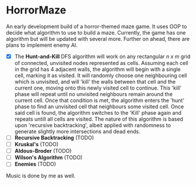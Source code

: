 # HorrorMaze
An early development build of a horror-themed maze game. It uses OOP to decide what algorithm to use to build a maze. Currently, the game has one algorithm but will be updated with several more. Further on ahead, there are plans to implement enemy AI.

- [x] The **Hunt-and-Kill** DFS algorithm will work on any rectangular _n x m_ grid of connected, unvisited nodes represented as cells. Assuming each cell in the grid has 4 adjacent walls, the algorithm will begin with a single cell, marking it as visited. It will randomly choose one neighbouring cell which is unvisited, and will 'kill' the walls between that cell and the current one, moving onto this newly visited cell to continue. This 'kill' phase will repeat until no unvisited neighbours remain around the current cell. Once that condition is met, the algorithm enters the 'hunt' phase to find an unvisited cell that neighbours some visited cell. Once said cell is found, the algorithm switches to the 'Kill' phase again and repeats untill all cells are visited.
The nature of this algorithm is based upon 'recursive backtracking', albeit applied with randomness to generate slightly more intersections and dead ends.
- [ ] **Recursive Backtracking** (TODO)
- [ ] **Kruskal's** (TODO)
- [ ] **Aldous-Broder** (TODO)
- [ ] **Wilson's Algorithm** (TODO)
- [ ] **Enemies** (TODO) 

Music is done by me as well.
